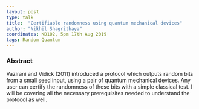 ```yaml
---
layout: post
type: talk
title:  "Certifiable randomness using quantum mechanical devices"
author: "Nikhil Shagrithaya"
coordinates: KD102, 5pm 17th Aug 2019
tags: Random Quantum
---
```

### Abstract

Vazirani and Vidick (2011) introduced a protocol which outputs random bits from a small seed input, using a pair of quantum mechanical devices. Any user can certify the randomness of these bits with a simple classical test. I will be covering all the necessary prerequisites needed to understand the protocol as well.
